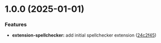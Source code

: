 # 1.0.0 (2025-01-01)


### Features

* **extension-spellchecker:** add initial spellchecker extension ([24c2f45](https://github.com/purocean/yank-note-extension/commit/24c2f4581fbc3cd708e5b7eed8fe1fb22e38b156))




